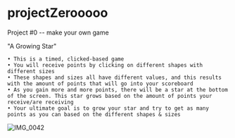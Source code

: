 # projectZerooooo
Project #0 -- make your own game

"A Growing Star"

 	• This is a timed, clicked-based game 	
 	• You will receive points by clicking on different shapes with different sizes
 	• These shapes and sizes all have different values, and this results with the amount of points that will go into your scoreboard
 	• As you gain more and more points, there will be a star at the bottom of the screen. This star grows based on the amount of points your receive/are receiving 
 	• Your ultimate goal is to grow your star and try to get as many points as you can based on the different shapes & sizes
  

![IMG_0042](https://user-images.githubusercontent.com/60536551/75725030-7d942f00-5c94-11ea-8ef0-8d7cccea346b.JPG)

